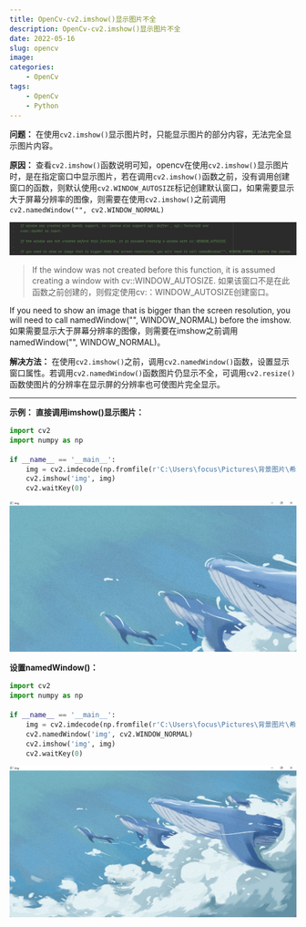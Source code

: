 ```yaml
---
title: OpenCv-cv2.imshow()显示图片不全
description: OpenCv-cv2.imshow()显示图片不全
date: 2022-05-16
slug: opencv
image: 
categories:
    - OpenCv
tags:
    - OpenCv
    - Python
---
```


**问题：** 在使用`cv2.imshow()`显示图片时，只能显示图片的部分内容，无法完全显示图片内容。

**原因：** 查看`cv2.imshow()`函数说明可知，opencv在使用`cv2.imshow()`显示图片时，是在指定窗口中显示图片，若在调用`cv2.imshow()`函数之前，没有调用创建窗口的函数，则默认使用`cv2.WINDOW_AUTOSIZE`标记创建默认窗口，如果需要显示大于屏幕分辨率的图像，则需要在使用`cv2.imshow()`之前调用`cv2.namedWindow("", cv2.WINDOW_NORMAL)`

<div style="text-align: center;">
    <img src="./imshow函数说明.png" title="" alt="imshow函数说明">
</div>

> If the window was not created before this function, it is assumed creating a window with cv::WINDOW_AUTOSIZE.
> 如果该窗口不是在此函数之前创建的，则假定使用cv:：WINDOW_AUTOSIZE创建窗口。

If you need to show an image that is bigger than the screen resolution, you will need to call namedWindow("", WINDOW_NORMAL) before the imshow.
如果需要显示大于屏幕分辨率的图像，则需要在imshow之前调用namedWindow("", WINDOW_NORMAL)。

**解决方法：** 在使用`cv2.imshow()`之前，调用`cv2.namedWindow()`函数，设置显示窗口属性。若调用`cv2.namedWindow()`函数图片仍显示不全，可调用`cv2.resize()`函数使图片的分辨率在显示屏的分辨率也可使图片完全显示。

---

**示例：**
**直接调用imshow()显示图片：**

```python
import cv2
import numpy as np

if __name__ == '__main__':
    img = cv2.imdecode(np.fromfile(r'C:\Users\focus\Pictures\背景图片\希望之鲸.jpg', dtype=np.uint8), cv2.IMREAD_COLOR)
    cv2.imshow('img', img)
    cv2.waitKey(0)
```
<div style="text-align: center;">
    <img src="./部分显示图.png" title="" alt="部分显示图">
</div>

**设置namedWindow()：**

```python
import cv2
import numpy as np

if __name__ == '__main__':
    img = cv2.imdecode(np.fromfile(r'C:\Users\focus\Pictures\背景图片\希望之鲸.jpg', dtype=np.uint8), cv2.IMREAD_COLOR)
    cv2.namedWindow('img', cv2.WINDOW_NORMAL)
    cv2.imshow('img', img)
    cv2.waitKey(0)
```

<div style="text-align: center;">
    <img src="./显示全图.png" title="" alt="显示全图">
</div>
